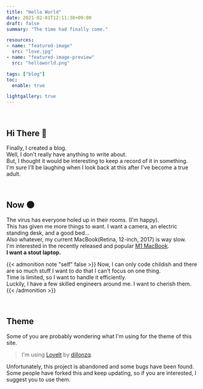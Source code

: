 ```yaml
---
title: "Hello World"
date: 2021-02-01T12:11:30+09:00
draft: false
summary: "The time had finally come."

resources:
- name: "featured-image"
  src: "love.jpg"
- name: "featured-image-preview"
  src: "helloworld.png"

tags: ["blog"]
toc:
  enable: true

lightgallery: true
---
```


<br>  

## Hi There :wave:

Finally, I created a blog.  
Well, I don't really have anything to write about.  
But, I thought it would be interesting to keep a record of it in something.  
I'm sure I'll be laughing when I look back at this after I've become a true adult.  

<br>  

## Now :new_moon:

The virus has everyone holed up in their rooms. (I'm happy).  
This has given me more things to want.
I want a camera, an electric standing desk, and a good bed...  
Also whatever, my current MacBook(Retina, 12-inch, 2017) is way slow.  
I'm interested in the recently released and popular [M1 MacBook](https://www.apple.com/mac/m1/).  
**I want a stout laptop.**

{{< admonition note "self" false >}}
Now, I can only code childish and there are so much stuff I want to do that I can't focus on one thing.   
Time is limited, so I want to handle it efficiently.  
Luckily, I have a few skilled engineers around me. I want to cherish them.
{{< /admonition >}}


<br>  


## Theme

Some of you are probably wondering what I'm using for the theme of this site.
>I'm using [LoveIt](https://github.com/dillonzq/LoveIt) by [dillonzq](https://github.com/dillonzq).  

Unfortunately, this project is abandoned and some bugs have been found.  
Some people have forked this and keep updating, so if you are interested, I suggest you to use them.
